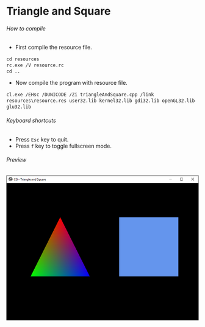 Triangle and Square
===================

###### How to compile

- First compile the resource file.

```
cd resources
rc.exe /V resource.rc
cd ..
```

- Now compile the program with resource file.

```
cl.exe /EHsc /DUNICODE /Zi triangleAndSquare.cpp /link resources\resource.res user32.lib kernel32.lib gdi32.lib openGL32.lib glu32.lib
```

###### Keyboard shortcuts
- Press ```Esc``` key to quit.
- Press ```f``` key to toggle fullscreen mode.

###### Preview
![triangleAndSquare][triangleAndSquare-image]

<!-- Image declaration -->

[triangleAndSquare-image]: ./preview/triangleAndSquare.png "OpenGL Triangle and Square"
